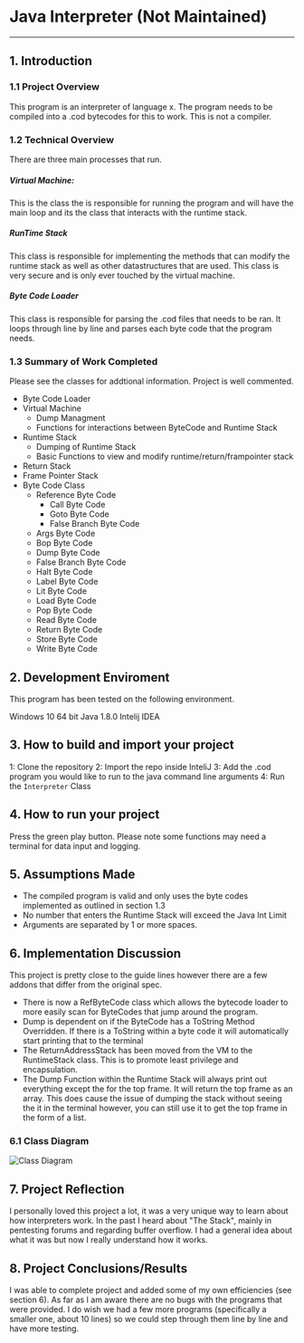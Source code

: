 # Java Interpreter (Not Maintained)


***

## 1. Introduction



### 1.1 Project Overview
This program is an interpreter of language x. The program needs to be compiled into a .cod bytecodes for this to work. This is not a compiler.

### 1.2 Technical Overview
There are three main processes that run. 

##### Virtual Machine:

This is the class the is responsible for running the program and will have the main loop and its the class that interacts with the runtime stack.
##### RunTime Stack

This class is responsible for implementing the methods that can modify the runtime stack as well as other datastructures that are used. This class is very secure
and is only ever touched by the virtual machine.

##### Byte Code Loader

This class is responsible for parsing the .cod files that needs to be ran. It loops through line by line and parses each byte code that the program needs.

### 1.3 Summary of Work Completed

Please see the classes for addtional information. Project is well commented.



 * Byte Code Loader
 * Virtual Machine
    - Dump Managment
    - Functions for interactions between ByteCode and Runtime Stack
 * Runtime Stack
    - Dumping of Runtime Stack
    - Basic Functions to view and modify runtime/return/frampointer stack
 * Return Stack
 * Frame Pointer Stack
 * Byte Code Class
   - Reference Byte Code
      - Call Byte Code
      - Goto Byte Code
      - False Branch Byte Code
   - Args Byte Code
   - Bop Byte Code
   - Dump Byte Code
   - False Branch Byte Code
   - Halt Byte Code
   - Label Byte Code
   - Lit Byte Code
   - Load Byte Code
   - Pop Byte Code
   - Read Byte Code
   - Return Byte Code
   - Store Byte Code
   - Write Byte Code
   
## 2. Development Enviroment 
 This program has been tested on the following environment.
 
 Windows 10 64 bit Java 1.8.0 Intelij IDEA
 
## 3. How to build and import your project
1: Clone the repository
2: Import the repo inside InteliJ
3: Add the .cod program you would like to run to the java command line arguments
4: Run the `Interpreter` Class

## 4. How to run your project
Press the green play button. Please note some functions may need a terminal for data input and logging.

## 5. Assumptions Made

  * The compiled program is valid and only uses the byte codes implemented as outlined in section 1.3
  * No number that enters the Runtime Stack will exceed the Java Int Limit
  * Arguments are separated by 1 or more spaces.
## 6. Implementation Discussion

This project is pretty close to the guide lines however there are a few addons that differ from the original spec.

  * There is now a RefByteCode class which allows the bytecode loader to more easily scan for ByteCodes that jump around the program.
  * Dump is dependent on if the ByteCode has a ToString Method Overridden. If there is a ToString within a byte code it will automatically start printing that to the terminal
  * The ReturnAddressStack has been moved from the VM to the RuntimeStack class. This is to promote least privilege and encapsulation.
  * The Dump Function within the Runtime Stack will always print out everything except the for the top frame. It will return the top frame as an array. This does cause the issue of dumping the stack without seeing the it in the terminal however, you can still use it to get the top frame in the form of a list.
 
### 6.1 Class Diagram

![Class Diagram](https://i.imgur.com/tWRMhTn.png)

## 7. Project Reflection
I personally loved this project a lot, it was a very unique way to learn about how interpreters work. In the past I heard about "The Stack", mainly in pentesting forums and regarding buffer overflow. I had a general idea about what it was but now I really understand how it works.

## 8. Project Conclusions/Results
I was able to complete project and added some of my own efficiencies (see section 6). As far as I am aware there are no bugs with the programs that were provided. I do wish we had a few more programs (specifically a smaller one, about 10 lines) so we could step through them line by line and have more testing.
